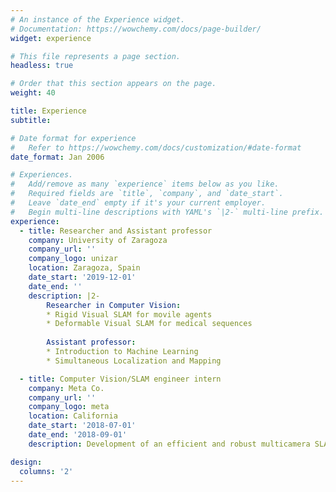 ```yaml
---
# An instance of the Experience widget.
# Documentation: https://wowchemy.com/docs/page-builder/
widget: experience

# This file represents a page section.
headless: true

# Order that this section appears on the page.
weight: 40

title: Experience
subtitle:

# Date format for experience
#   Refer to https://wowchemy.com/docs/customization/#date-format
date_format: Jan 2006

# Experiences.
#   Add/remove as many `experience` items below as you like.
#   Required fields are `title`, `company`, and `date_start`.
#   Leave `date_end` empty if it's your current employer.
#   Begin multi-line descriptions with YAML's `|2-` multi-line prefix.
experience:
  - title: Researcher and Assistant professor 
    company: University of Zaragoza
    company_url: ''
    company_logo: unizar
    location: Zaragoza, Spain
    date_start: '2019-12-01'
    date_end: ''
    description: |2-
        Researcher in Computer Vision:
        * Rigid Visual SLAM for movile agents
        * Deformable Visual SLAM for medical sequences
        
        Assistant professor:
        * Introduction to Machine Learning
        * Simultaneous Localization and Mapping

  - title: Computer Vision/SLAM engineer intern
    company: Meta Co.
    company_url: ''
    company_logo: meta
    location: California
    date_start: '2018-07-01'
    date_end: '2018-09-01'
    description: Development of an efficient and robust multicamera SLAM system for the Meta 2 Augmented Reality headset

design:
  columns: '2'
---
```

